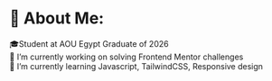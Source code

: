 # 💫 About Me:
🎓Student at AOU Egypt Graduate of 2026<br>🔭 I’m currently working on solving Frontend Mentor challenges<br>🌱 I’m currently learning Javascript, TailwindCSS, Responsive design<br>
